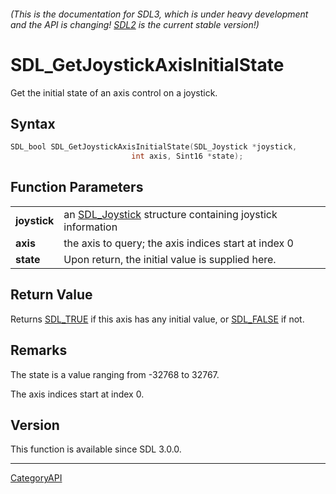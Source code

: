 ###### (This is the documentation for SDL3, which is under heavy development and the API is changing! [SDL2](https://wiki.libsdl.org/SDL2/) is the current stable version!)
# SDL_GetJoystickAxisInitialState

Get the initial state of an axis control on a joystick.

## Syntax

```c
SDL_bool SDL_GetJoystickAxisInitialState(SDL_Joystick *joystick,
                           int axis, Sint16 *state);

```

## Function Parameters

|                  |                                                                           |
| ---------------- | ------------------------------------------------------------------------- |
| **joystick**     | an [SDL_Joystick](SDL_Joystick.md) structure containing joystick information |
| **axis**         | the axis to query; the axis indices start at index 0                      |
| **state**        | Upon return, the initial value is supplied here.                          |

## Return Value

Returns [SDL_TRUE](SDL_TRUE.md) if this axis has any initial value, or
[SDL_FALSE](SDL_FALSE.md) if not.

## Remarks

The state is a value ranging from -32768 to 32767.

The axis indices start at index 0.

## Version

This function is available since SDL 3.0.0.

----
[CategoryAPI](CategoryAPI.md)
